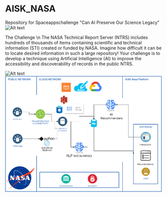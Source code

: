 # AISK_NASA
Repository for Spaceappschallenge "Can AI Preserve Our Science Legacy"
<img title="a title" alt="Alt text" src="http://www.nasa.gov/sites/default/files/thumbnails/image/space_apps_003.png" width="100">

The Challenge \n
The NASA Technical Report Server (NTRS) includes hundreds of thousands of items containing scientific and technical information (STI) created or funded by NASA. Imagine how difficult it can be to locate desired information in such a large repository! Your challenge is to develop a technique using Artificial Intelligence (AI) to improve the accessibility and discoverability of records in the public NTRS.

<img title="a title" alt="Alt text" src="https://upload.wikimedia.org/wikipedia/commons/thumb/e/e5/NASA_logo.svg/1200px-NASA_logo.svg.png" width="100">

<img title="a title" alt="Alt text" src="https://github.com/edsteca/AISK_NASA/blob/main/Arquitecture/aisk.png">
